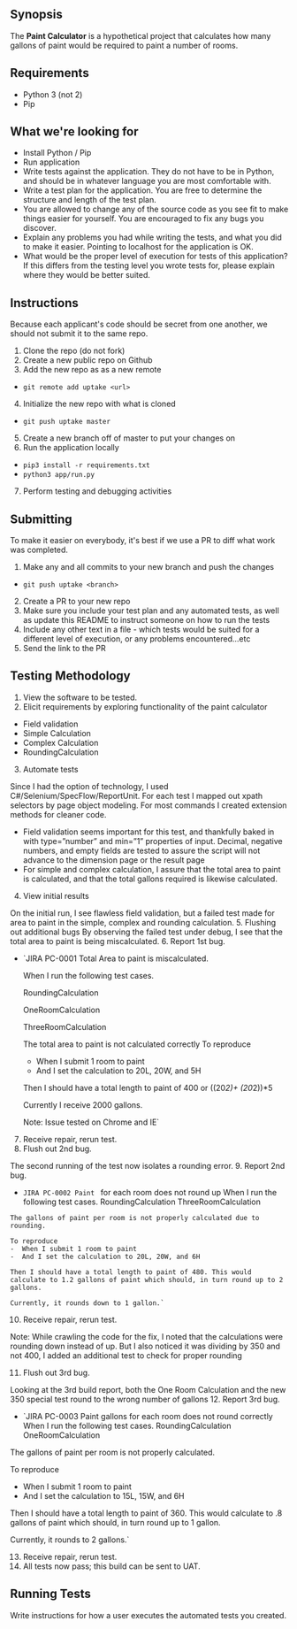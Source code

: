 ## Synopsis

The **Paint Calculator** is a hypothetical project that calculates how many gallons of paint would be required to paint a number of rooms.

## Requirements

* Python 3 (not 2)
* Pip

## What we're looking for

* Install Python / Pip
* Run application
* Write tests against the application. They do not have to be in Python, and should be in whatever language you are most comfortable with.
* Write a test plan for the application.  You are free to determine the structure and length of the test plan.
* You are allowed to change any of the source code as you see fit to make things easier for yourself. You are encouraged to fix any bugs you discover.
* Explain any problems you had while writing the tests, and what you did to make it easier. Pointing to localhost for the application is OK.
* What would be the proper level of execution for tests of this application?  If this differs from the testing level you wrote tests for, please explain where they would be better suited.

## Instructions

Because each applicant's code should be secret from one another, we should not submit it to the same repo.

1. Clone the repo (do not fork)
2. Create a new public repo on Github
3. Add the new repo as as a new remote
* `git remote add uptake <url>`
4. Initialize the new repo with what is cloned
* `git push uptake master`
5. Create a new branch off of master to put your changes on
6. Run the application locally
* `pip3 install -r requirements.txt`
* `python3 app/run.py`
7. Perform testing and debugging activities

## Submitting 

To make it easier on everybody, it's best if we use a PR to diff what work was completed.

1. Make any and all commits to your new branch and push the changes
* `git push uptake <branch>`
2. Create a PR to your new repo
3. Make sure you include your test plan and any automated tests, as well as update this README to instruct someone on how to run the tests
4. Include any other text in a file - which tests would be suited for a different level of execution, or any problems encountered...etc
5. Send the link to the PR

## Testing Methodology
1.	View the software to be tested.
2.	Elicit requirements by exploring functionality of the paint calculator
  -  Field validation
  -  Simple Calculation
  -  Complex Calculation
  -  RoundingCalculation
3.	Automate tests

Since I had the option of technology, I used C#/Selenium/SpecFlow/ReportUnit.  For each test I mapped out xpath selectors by page object modeling. For most commands I created extension methods for cleaner code.

  -  Field validation seems important for this test, and thankfully baked in with type=”number” and min=”1” properties of input.  Decimal, negative numbers, and empty fields  are tested to assure the script will not advance to the dimension page or the result page
  -  For simple and complex calculation, I assure that the total area to paint is calculated, and that the total gallons required is likewise calculated.
  4.  View initial results

On the initial run, I see flawless field validation, but a failed test made for area to paint in the simple, complex and rounding calculation.
  5.	Flushing out additional bugs
By observing the failed test under debug, I see that the total area to paint is being miscalculated. 
  6.	Report 1st bug.
  - `JIRA PC-0001 Total Area to paint is miscalculated.

    When I run the following test cases.

    RoundingCalculation

    OneRoomCalculation

    ThreeRoomCalculation

    The total area to paint is not calculated correctly
    To reproduce

    -  When I submit 1 room to paint
    -  And I set the calculation to 20L, 20W, and 5H

    Then I should have a total length to paint of 400 or ((20*2)+ (20*2))*5

    Currently I receive 2000 gallons.

    Note: Issue tested on Chrome and IE`

  7.	Receive repair, rerun test.
  8.	Flush out 2nd bug.
  
The second running of the test now isolates a rounding error. 
  9.	Report 2nd bug.
  -  `JIRA PC-0002 Paint ` for each room does not round up
    When I run the following test cases.
    RoundingCalculation
    ThreeRoomCalculation

    The gallons of paint per room is not properly calculated due to rounding.

    To reproduce
    -  When I submit 1 room to paint
    -  And I set the calculation to 20L, 20W, and 6H

    Then I should have a total length to paint of 480. This would calculate to 1.2 gallons of paint which should, in turn round up to 2 gallons.

    Currently, it rounds down to 1 gallon.`

  10.	Receive repair, rerun test.

  Note:
  While crawling the code for the fix, I noted that the calculations were rounding down instead of up.  But I also noticed it was dividing by 350 and not 400, I added an additional test to check for proper rounding

  11.	Flush out 3rd bug.
  
  Looking at the 3rd build report, both the One Room Calculation and the new 350 special test round to the wrong number of gallons
  12.	Report 3rd bug.
  -  `JIRA PC-0003 Paint gallons for each room does not round correctly
  When I run the following test cases.
  RoundingCalculation
  OneRoomCalculation

  The gallons of paint per room is not properly calculated.

  To reproduce
  -  When I submit 1 room to paint
  -  And I set the calculation to 15L, 15W, and 6H

  Then I should have a total length to paint of 360. This would calculate to .8 gallons of paint which should, in turn round up to 1 gallon.

  Currently, it rounds to 2 gallons.`

  13.	 Receive repair, rerun test.
  14.	 All tests now pass; this build can be sent to UAT.

## Running Tests

Write instructions for how a user executes the automated tests you created.
